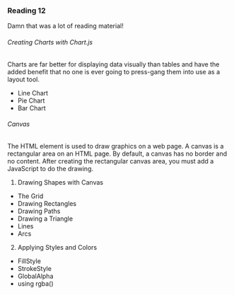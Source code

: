 ### Reading 12

Damn that was a lot of reading material!

###### Creating Charts with Chart.js

Charts are far better for displaying data visually than tables and have the added benefit that no one is ever going to press-gang them into use as a layout tool.

* Line Chart
* Pie Chart
* Bar Chart

###### Canvas 

The HTML <canvas> element is used to draw graphics on a web page. A canvas is a rectangular area on an HTML page. By default, a canvas has no border and no content.
After creating the rectangular canvas area, you must add a JavaScript to do the drawing.

1. Drawing Shapes with Canvas
* The Grid
* Drawing Rectangles
* Drawing Paths
* Drawing a Triangle
* Lines 
* Arcs

2. Applying Styles and Colors
* FillStyle
* StrokeStyle
* GlobalAlpha
* using rgba()
